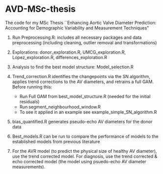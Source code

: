 # AVD-MSc-thesis
The code for my MSc Thesis ``Enhancing Aortic Valve Diameter Prediction: Accounting for Demographic Variability and Measurement Techniques"

1. Run Preprocessing.R: includes all necessary packages and data preprocessing (including cleaning, outlier removal and transformations)

2. Explorations: donor_exploration.R, UMCG_exploration.R, Lopez_exploration.R, differences_exploration.R

3. Analysis to find the best model structure: Model_selection.R 

4. Trend_correction.R identifies the changepoints via the SN algorithm, applies trend corrections to the AV diameters, and retrains a full GAM. Before running this:
	- Run Full GAM from best_model_structure.R (needed for the initial residuals)
	- Run segment_neighbourhood_window.R 
	- To see it applied in an example see example_simple_SN_algorithm.R

5. bias_quantified.R generates pseudo-echo AV diameters for the donor data

6. Best_models.R can be run to compare the performance of models to the established models from previous literature

7. For the AVR model (to predict the physical size of healthy AV diameter), use the trend corrected model. For diagnosis, use the trend corrected & echo corrected model (the model using psuedo-echo AV diameter measurements).
